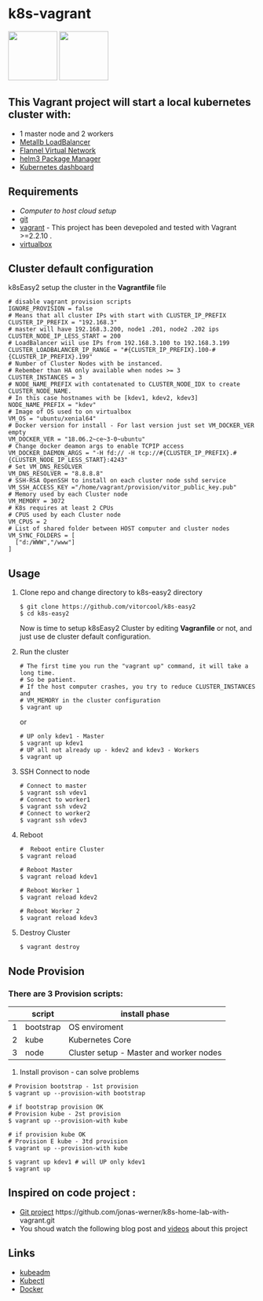 # k8s-vagrant
<img src="https://kubernetes.io/images/favicon.png" width="100" height="100" /> <img src="https://hyzxph.media.zestyio.com/Vagrant_VerticalLogo_FullColor.rkvQk0Hax.svg" width="100" height="100" />

## This Vagrant project will start a local kubernetes cluster with:
- 1 master node and 2 workers
- [Metallb LoadBalancer](https://metallb.universe.tf/installation/)
- [Flannel Virtual Network](https://coreos.com/flannel/docs/latest/)
- [helm3 Package Manager](https://helm.sh/docs/)
- [Kubernetes dashboard](https://kubernetes.io/docs/setup/)

## Requirements
- *Computer to host cloud setup*
- [git](https://git-scm.com/downloads)
- [vagrant](https://www.vagrantup.com/downloads.html) - This project has been devepoled and tested with Vagrant >=2.2.10 .
- [virtualbox](https://www.virtualbox.org/wiki/Downloads)


## Cluster default configuration
 k8sEasy2 setup the cluster in the <b> Vagrantfile </b> file
  ```shell
  # disable vagrant provision scripts
  IGNORE_PROVISION = false
  # Means that all cluster IPs with start with CLUSTER_IP_PREFIX
  CLUSTER_IP_PREFIX = "192.168.3"
  # master will have 192.168.3.200, node1 .201, node2 .202 ips
  CLUSTER_NODE_IP_LESS_START = 200  
  # LoadBalancer wiil use IPs from 192.168.3.100 to 192.168.3.199
  CLUSTER_LOADBALANCER_IP_RANGE = "#{CLUSTER_IP_PREFIX}.100-#{CLUSTER_IP_PREFIX}.199"
  # Number of Cluster Nodes with be instanced.
  # Rebember than HA only available when nodes >= 3
  CLUSTER_INSTANCES = 3
  # NODE_NAME_PREFIX with contatenated to CLUSTER_NODE_IDX to create CLUSTER_NODE_NAME.
  # In this case hostnames with be [kdev1, kdev2, kdev3]
  NODE_NAME_PREFIX = "kdev"
  # Image of OS used to on virtualbox
  VM_OS = "ubuntu/xenial64"
  # Docker version for install - For last version just set VM_DOCKER_VER empty
  VM_DOCKER_VER = "18.06.2~ce~3-0~ubuntu"
  # Change docker deamon args to enable TCPIP access
  VM_DOCKER_DAEMON_ARGS = "-H fd:// -H tcp://#{CLUSTER_IP_PREFIX}.#{CLUSTER_NODE_IP_LESS_START}:4243"
  # Set VM_DNS_RESOLVER
  VM_DNS_RESOLVER = "8.8.8.8"
  # SSH-RSA OpenSSH to install on each cluster node sshd service
  VM_SSH_ACCESS_KEY ="/home/vagrant/provision/vitor_public_key.pub"  
  # Memory used by each Cluster node
  VM_MEMORY = 3072
  # K8s requires at least 2 CPUs
  # CPUS used by each Cluster node
  VM_CPUS = 2
  # List of shared folder between HOST computer and cluster nodes
  VM_SYNC_FOLDERS = [
    ["d:/WWW","/www"]
  ]
  ```

## Usage

1. Clone repo and change directory to k8s-easy2 directory
    ```shell
    $ git clone https://github.com/vitorcool/k8s-easy2
    $ cd k8s-easy2
    ```
    Now is time to setup k8sEasy2 Cluster by editing <b>Vagranfile</b> or not, and just use de cluster default configuration.

2. Run the cluster
    ```shell
    # The first time you run the "vagrant up" command, it will take a long time.
    # So be patient.
    # If the host computer crashes, you try to reduce CLUSTER_INSTANCES and
    # VM_MEMORY in the cluster configuration  
    $ vagrant up
    ```
    or

    ```shell
    # UP only kdev1 - Master
    $ vagrant up kdev1
    # UP all not already up - kdev2 and kdev3 - Workers
    $ vagrant up    
    ```

3. SSH Connect to node
    ```shell
    # Connect to master
    $ vagrant ssh vdev1
    # Connect to worker1
    $ vagrant ssh vdev2
    # Connect to worker2
    $ vagrant ssh vdev3
    ```
5. Reboot
    ```shell
    #  Reboot entire Cluster
    $ vagrant reload    

    # Reboot Master
    $ vagrant reload kdev1  

    # Reboot Worker 1
    $ vagrant reload kdev2  

    # Reboot Worker 2
    $ vagrant reload kdev3
    ```

6. Destroy Cluster
    ```shell
    $ vagrant destroy
    ```    


## Node Provision

### There are 3 Provision scripts:
||script | install phase
--- | --- | ---
|1|bootstrap | OS enviroment
|2|kube|Kubernetes Core
|3|node| Cluster setup - Master and worker nodes


1. Install provison - can solve problems
```shell
# Provision bootstrap - 1st provision
$ vagrant up --provision-with bootstrap
```
```shell
# if bootstrap provision OK
# Provision kube - 2st provision
$ vagrant up --provision-with kube
```
```shell
# if provision kube OK
# Provision E kube - 3td provision
$ vagrant up --provision-with kube
```
```shell
$ vagrant up kdev1 # will UP only kdev1
$ vagrant up    
```



## Inspired on code project :
  - [Git project](https://github.com/jonas-werner/k8s-home-lab-with-vagrant.git) https:\/\/github.com/jonas-werner/k8s-home-lab-with-vagrant.git
  - You shoud watch the following blog post and [videos](https://jonamiki.com/2019/11/09/kubernetes-home-lab-upgraded-edition-with-functional-loadbalancer-and-external-access-to-pods/) about this project

## Links
- [kubeadm](https://kubernetes.io/docs/admin/kubeadm/)
- [Kubectl](https://kubernetes.io/docs/reference/kubectl/overview/)
- [Docker](https://docs.docker.com/)
